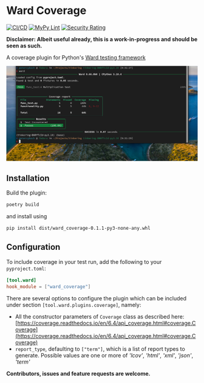 # Ward Coverage

[![CI/CD](https://github.com/petereon/ward_coverage/actions/workflows/python-test.yml/badge.svg?branch=master)](https://github.com/petereon/ward_coverage/actions/workflows/python-test.yml) [![MyPy Lint](https://github.com/petereon/ward_coverage/actions/workflows/python-lint.yml/badge.svg?branch=master)](https://github.com/petereon/ward_coverage/actions/workflows/python-lint.yml) [![Security Rating](https://sonarcloud.io/api/project_badges/measure?project=petereon_ward_coverage&metric=security_rating)](https://sonarcloud.io/summary/new_code?id=petereon_ward_coverage)

__Disclaimer: Albeit useful already, this is a work-in-progress and should be seen as such.__ 

A coverage plugin for Python's [Ward testing framework](https://ward.readthedocs.io/en/latest/)

![Example image](resources/screen.png)

## Installation

Build the plugin:

```bash
poetry build
```
and install using

```bash
pip install dist/ward_coverage-0.1.1-py3-none-any.whl
```

## Configuration

To include coverage in your test run, add the following to your `pyproject.toml`:

```toml
[tool.ward]
hook_module = ["ward_coverage"]
```

There are several options to configure the plugin which can be included under section `[tool.ward.plugins.coverage]`, namely:
- All the constructor parameters of `Coverage` class as described here: [https://coverage.readthedocs.io/en/6.4/api_coverage.html#coverage.Coverage](https://coverage.readthedocs.io/en/6.4/api_coverage.html#coverage.Coverage)
- `report_type`, defaulting to `["term"]`, which is a list of report types to generate. Possible values are one or more of _'lcov'_, _'html'_, _'xml'_, _'json'_, _'term'_

__Contributors, issues and feature requests are welcome.__
